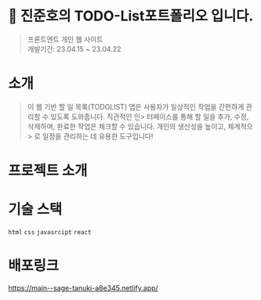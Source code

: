 # 📜 진준호의 TODO-List포트폴리오 입니다. 

> 프론트엔트 개인 웹 사이트 <br />
> 개발기간: 23.04.15 ~ 23.04.22

# 소개
> 이 웹 기반 할 일 목록(TODOLIST) 앱은 사용자가 일상적인 작업을 간편하게 관리할 수 있도록 도와줍니다. 직관적인 인> 터페이스를 통해 할 일을 추가, 수정, 삭제하며, 완료한 작업은 체크할 수 있습니다. 개인의 생산성을 높이고, 체계적으> 로 일정을 관리하는 데 유용한 도구입니다!

# 프로젝트 소개


# 기술 스택
`html` `css` `javasrcipt` `react`

# 배포링크
https://main--sage-tanuki-a8e345.netlify.app/
